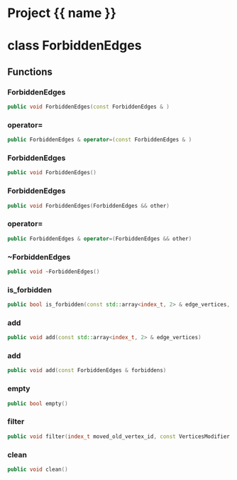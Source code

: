 <script setup>
import {useRoute} from 'vitepress'
const {path} = useRoute()
const tokens = path.split('/')
const words = tokens[2].split('-');
for (let i = 0; i < words.length; i++) {
    words[i] = words[i].charAt(0).toUpperCase() + words[i].slice(1);
    words[i] = words[i].replace('geode', 'Geode')
}
const name = words.join('-');
</script>
# Project {{ name }}

# class ForbiddenEdges


## Functions

### ForbiddenEdges

```cpp
public void ForbiddenEdges(const ForbiddenEdges & )
```


### operator=

```cpp
public ForbiddenEdges & operator=(const ForbiddenEdges & )
```


### ForbiddenEdges

```cpp
public void ForbiddenEdges()
```


### ForbiddenEdges

```cpp
public void ForbiddenEdges(ForbiddenEdges && other)
```


### operator=

```cpp
public ForbiddenEdges & operator=(ForbiddenEdges && other)
```


### ~ForbiddenEdges

```cpp
public void ~ForbiddenEdges()
```


### is_forbidden

```cpp
public bool is_forbidden(const std::array<index_t, 2> & edge_vertices, const VerticesModifier & vertices_modifier)
```


### add

```cpp
public void add(const std::array<index_t, 2> & edge_vertices)
```


### add

```cpp
public void add(const ForbiddenEdges & forbiddens)
```


### empty

```cpp
public bool empty()
```


### filter

```cpp
public void filter(index_t moved_old_vertex_id, const VerticesModifier & vertices_modifier)
```


### clean

```cpp
public void clean()
```




